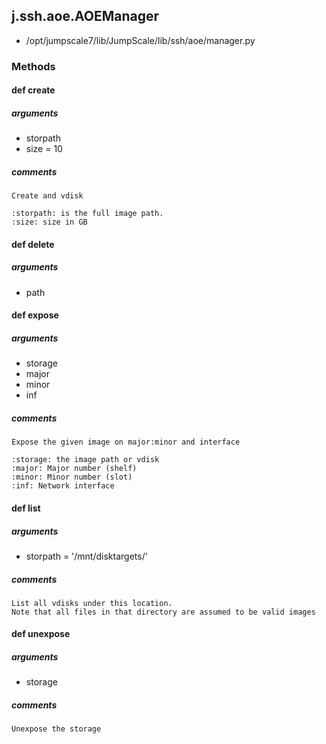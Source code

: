 ## j.ssh.aoe.AOEManager

- /opt/jumpscale7/lib/JumpScale/lib/ssh/aoe/manager.py

### Methods

#### def create 
##### arguments

- storpath
- size = 10

##### comments

```
Create and vdisk

:storpath: is the full image path.
:size: size in GB

```

#### def delete 
##### arguments

- path
#### def expose 
##### arguments

- storage
- major
- minor
- inf

##### comments

```
Expose the given image on major:minor and interface

:storage: the image path or vdisk
:major: Major number (shelf)
:minor: Minor number (slot)
:inf: Network interface

```

#### def list 
##### arguments

- storpath = '/mnt/disktargets/'

##### comments

```
List all vdisks under this location.
Note that all files in that directory are assumed to be valid images

```

#### def unexpose 
##### arguments

- storage

##### comments

```
Unexpose the storage

```

